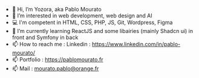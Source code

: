 - 👋 Hi, I’m Yozora, aka Pablo Mourato
- 👀 I’m interested in web development, web design and AI
- 💻 I'm competent in HTML, CSS, PHP, JS, Git, Wordpress, Figma
- 🌱 I’m currently learning ReactJS and some libairies (mainly Shadcn ui) in front and Symfony in back 
- 📫 How to reach me : Linkedin : https://www.linkedin.com/in/pablo-mourato/
- 📫                   Portfolio : https://pablomourato.fr
- 📫                   Mail : mourato.pablo@orange.fr

<!---
Yozora0/Yozora0 is a ✨ special ✨ repository because its `README.md` (this file) appears on your GitHub profile.
You can click the Preview link to take a look at your changes.
--->
